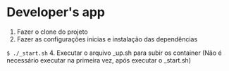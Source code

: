 # Developer's app

1. Fazer o clone do projeto
2. Fazer as configurações inicias e instalação das dependências

`$ ./_start.sh`
4. Executar o arquivo _up.sh para subir os container (Não é necessário executar na primeira vez, após executar o _start.sh)
